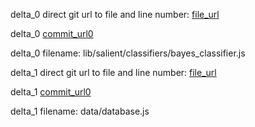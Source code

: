 delta_0 direct git url to file and line number: [file_url](https://www.github.com/nyxtom/salient/commit/b4b35879fe4a7ceb97cb2886c44138c7131081ac/#diff-0a8587d4a68e25b13c47adde817d6b3a2b9b88ccbb8687fc85aa0cbf23c3a3b8L123)

delta_0 [commit_url0](https://www.github.com/nyxtom/salient/commit/b4b35879fe4a7ceb97cb2886c44138c7131081ac)

delta_0 filename: lib/salient/classifiers/bayes_classifier.js



delta_1 direct git url to file and line number: [file_url](https://www.github.com/papigers/question-it/commit/a31544d4a2db755db4c493c4881e216ad736772d/#diff-cc9a5e53997b74d2eccda968f4b8853c6bb7e575be49483ff59d06f2d0f316e0L162)

delta_1 [commit_url0](https://www.github.com/papigers/question-it/commit/a31544d4a2db755db4c493c4881e216ad736772d)

delta_1 filename: data/database.js



